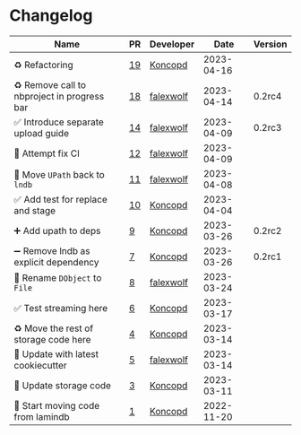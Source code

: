 # Changelog

<!-- prettier-ignore -->
Name | PR | Developer | Date | Version
--- | --- | --- | --- | ---
♻️ Refactoring | [19](https://github.com/laminlabs/lndb-storage/pull/19) | [Koncopd](https://github.com/Koncopd) | 2023-04-16 |
♻️ Remove call to nbproject in progress bar | [18](https://github.com/laminlabs/lndb-storage/pull/18) | [falexwolf](https://github.com/falexwolf) | 2023-04-14 | 0.2rc4
✅ Introduce separate upload guide | [14](https://github.com/laminlabs/lndb-storage/pull/14) | [falexwolf](https://github.com/falexwolf) | 2023-04-09 | 0.2rc3
💚 Attempt fix CI | [12](https://github.com/laminlabs/lndb-storage/pull/12) | [falexwolf](https://github.com/falexwolf) | 2023-04-09 |
🚚 Move `UPath` back to `lndb` | [11](https://github.com/laminlabs/lndb-storage/pull/11) | [falexwolf](https://github.com/falexwolf) | 2023-04-08 |
✅ Add test for replace and stage | [10](https://github.com/laminlabs/lndb-storage/pull/10) | [Koncopd](https://github.com/Koncopd) | 2023-04-04 |
➕ Add upath to deps | [9](https://github.com/laminlabs/lndb-storage/pull/9) | [Koncopd](https://github.com/Koncopd) | 2023-03-26 | 0.2rc2
➖ Remove lndb as explicit dependency | [7](https://github.com/laminlabs/lndb-storage/pull/7) | [Koncopd](https://github.com/Koncopd) | 2023-03-26 | 0.2rc1
🚚 Rename `DObject` to `File` | [8](https://github.com/laminlabs/lndb-storage/pull/8) | [falexwolf](https://github.com/falexwolf) | 2023-03-24 |
✅ Test streaming here | [6](https://github.com/laminlabs/lndb-storage/pull/6) | [Koncopd](https://github.com/Koncopd) | 2023-03-17 |
♻️ Move the rest of storage code here | [4](https://github.com/laminlabs/lndb-storage/pull/4) | [Koncopd](https://github.com/Koncopd) | 2023-03-14 |
👷 Update with latest cookiecutter | [5](https://github.com/laminlabs/lndb-storage/pull/5) | [falexwolf](https://github.com/falexwolf) | 2023-03-14 |
🔨 Update storage code | [3](https://github.com/laminlabs/lndb-storage/pull/3) | [Koncopd](https://github.com/Koncopd) | 2023-03-11 |
🎉 Start moving code from lamindb | [1](https://github.com/laminlabs/lndb-storage/pull/1) | [Koncopd](https://github.com/Koncopd) | 2022-11-20 |

